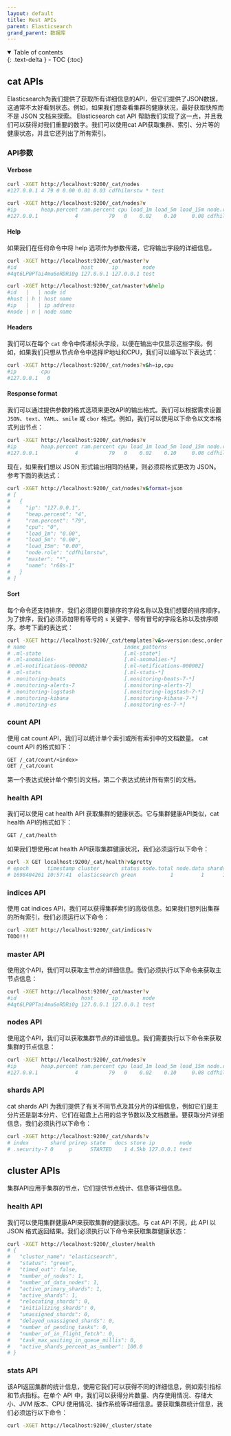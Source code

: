 ```yaml
---
layout: default
title: Rest APIs
parent: Elasticsearch
grand_parent: 数据库
---
```


<details open markdown="block">
  <summary>
    Table of contents
  </summary>
  {: .text-delta }
- TOC
{:toc}
</details>

## cat APIs

Elasticsearch为我们提供了获取所有详细信息的API，但它们提供了JSON数据，这通常不太好看到状态。例如，如果我们想查看集群的健康状况，最好获取快照而不是 JSON 文档来探索。 Elasticsearch cat API 帮助我们实现了这一点，并且我们可以获得对我们重要的数字。我们可以使用cat API获取集群、索引、分片等的健康状态，并且它还列出了所有索引。

### API参数

#### Verbose

```sh
curl -XGET http://localhost:9200/_cat/nodes
#127.0.0.1 4 79 0 0.00 0.01 0.03 cdfhilmrstw * test
```

```sh
curl -XGET http://localhost:9200/_cat/nodes?v
#ip        heap.percent ram.percent cpu load_1m load_5m load_15m node.role   master name
#127.0.0.1            4          79   0    0.02    0.10     0.08 cdfhilmrstw *      test
```

#### Help

如果我们在任何命令中将 help 选项作为参数传递，它将输出字段的详细信息。

```sh
curl -XGET http://localhost:9200/_cat/master?v
#id                     host      ip        node
#4qt6LP0PTai4mu6oRDRi0g 127.0.0.1 127.0.0.1 test
```

```sh
curl -XGET http://localhost:9200/_cat/master?v&help
#id   |   | node id
#host | h | host name
#ip   |   | ip address
#node | n | node name
```

#### Headers

我们可以在每个 `cat` 命令中传递标头字段，以便在输出中仅显示这些字段。例如，如果我们只想从节点命令中选择IP地址和CPU，我们可以编写以下表达式：

```sh
curl -XGET http://localhost:9200/_cat/nodes?v&h=ip,cpu
#ip        cpu
#127.0.0.1   0
```

#### Response format

我们可以通过提供参数的格式选项来更改API的输出格式。我们可以根据需求设置 `JSON`、`text`、`YAML`、`smile` 或 `cbor` 格式。例如，我们可以使用以下命令以文本格式列出节点：

```sh
curl -XGET http://localhost:9200/_cat/nodes?v
#ip        heap.percent ram.percent cpu load_1m load_5m load_15m node.role   master name
#127.0.0.1            4          79   0    0.02    0.10     0.08 cdfhilmrstw *      test
```

现在，如果我们想以 JSON 形式输出相同的结果，则必须将格式更改为 JSON。参考下面的表达式：

```sh
curl -XGET http://localhost:9200/_cat/nodes?v&format=json
# [
#   {
#     "ip": "127.0.0.1",
#     "heap.percent": "4",
#     "ram.percent": "79",
#     "cpu": "0",
#     "load_1m": "0.00",
#     "load_5m": "0.00",
#     "load_15m": "0.00",
#     "node.role": "cdfhilmrstw",
#     "master": "*",
#     "name": "r68s-1"
#   }
# ]
```

#### Sort

每个命令还支持排序，我们必须提供要排序的字段名称以及我们想要的排序顺序。为了排序，我们必须添加带有等号的 `s` 关键字、带有冒号的字段名称以及排序顺序。参考下面的表达式：

```sh
curl -XGET http://localhost:9200/_cat/templates?v&s=version:desc,order
# name                                index_patterns                     order      version composed_of
# .ml-state                           [.ml-state*]                       2147483647 8100499 []
# .ml-anomalies-                      [.ml-anomalies-*]                  2147483647 8100499 []
# .ml-notifications-000002            [.ml-notifications-000002]         2147483647 8100499 []
# .ml-stats                           [.ml-stats-*]                      2147483647 8100499 []
# .monitoring-beats                   [.monitoring-beats-7-*]            0          8080099
# .monitoring-alerts-7                [.monitoring-alerts-7]             0          8080099
# .monitoring-logstash                [.monitoring-logstash-7-*]         0          8080099
# .monitoring-kibana                  [.monitoring-kibana-7-*]           0          8080099
# .monitoring-es                      [.monitoring-es-7-*]               0          8080099
```

### count API

使用 cat count API，我们可以统计单个索引或所有索引中的文档数量。 cat count API 的格式如下：

```
GET /_cat/count/<index>
GET /_cat/count
```

第一个表达式统计单个索引的文档，第二个表达式统计所有索引的文档。

### health API

我们可以使用 cat health API 获取集群的健康状态。它与集群健康API类似，cat health API的格式如下：

```
GET /_cat/health
```

如果我们想使用cat health API获取集群健康状况，我们必须运行以下命令：

```sh
curl -X GET localhost:9200/_cat/health?v&pretty
# epoch      timestamp cluster       status node.total node.data shards pri relo init unassign pending_tasks max_task_wait_time active_shards_percent
# 1698404261 10:57:41  elasticsearch green           1         1      1   1    0    0        0             0                  -                100.0%
```

### indices API

使用 cat indices API，我们可以获得集群索引的高级信息。如果我们想列出集群的所有索引，我们必须运行以下命令：

```sh
curl -XGET http://localhost:9200/_cat/indices?v
TODO!!!
```

### master API

使用这个API，我们可以获取主节点的详细信息。我们必须执行以下命令来获取主节点信息：

```sh
curl -XGET http://localhost:9200/_cat/master?v
#id                     host      ip        node
#4qt6LP0PTai4mu6oRDRi0g 127.0.0.1 127.0.0.1 test
```

### nodes API

使用这个API，我们可以获取集群节点的详细信息。我们需要执行以下命令来获取集群的节点信息：

```sh
curl -XGET http://localhost:9200/_cat/nodes?v
#ip        heap.percent ram.percent cpu load_1m load_5m load_15m node.role   master name
#127.0.0.1            4          79   0    0.02    0.10     0.08 cdfhilmrstw *      test
```

### shards API

cat shards API 为我们提供了有关不同节点及其分片的详细信息，例如它们是主分片还是副本分片、它们在磁盘上占用的总字节数以及文档数量。要获取分片详细信息，我们必须执行以下命令：

```sh
curl -XGET http://localhost:9200/_cat/shards?v
# index       shard prirep state   docs store ip        node
# .security-7 0     p      STARTED    1 4.5kb 127.0.0.1 test
```

## cluster APIs

集群API应用于集群的节点，它们提供节点统计、信息等详细信息。

### health API

我们可以使用集群健康API来获取集群的健康状态。与 cat API 不同，此 API 以 JSON 格式返回结果。我们必须执行以下命令来获取集群健康状态：

```sh
curl -XGET http://localhost:9200/_cluster/health
# {
#   "cluster_name": "elasticsearch",
#   "status": "green",
#   "timed_out": false,
#   "number_of_nodes": 1,
#   "number_of_data_nodes": 1,
#   "active_primary_shards": 1,
#   "active_shards": 1,
#   "relocating_shards": 0,
#   "initializing_shards": 0,
#   "unassigned_shards": 0,
#   "delayed_unassigned_shards": 0,
#   "number_of_pending_tasks": 0,
#   "number_of_in_flight_fetch": 0,
#   "task_max_waiting_in_queue_millis": 0,
#   "active_shards_percent_as_number": 100.0
# }
```

### stats API

该API返回集群的统计信息，使用它我们可以获得不同的详细信息，例如索引指标和节点指标。在单个 API 中，我们可以获得分片数量、内存使用情况、存储大小、JVM 版本、CPU 使用情况、操作系统等详细信息。要获取集群统计信息，我们必须运行以下命令：

```sh
curl -XGET http://localhost:9200/_cluster/state
```


